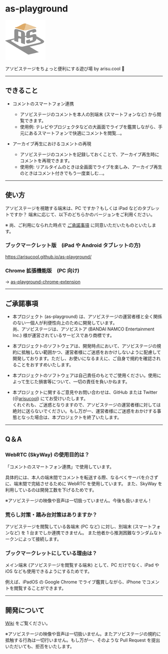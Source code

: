 # as-playground

<img src="https://raw.githubusercontent.com/arisucool/as-playground/master/src/assets/icon.png" alt="as-playground" width="128px" height="128px">

アソビステージをちょっと便利にする遊び場 by arisu.cool 🍓

---

## できること

- コメントのスマートフォン連携

  - アソビステージのコメントを本人の別端末 (スマートフォンなど) から閲覧できます。
  - 使用例: テレビやプロジェクタなどの大画面でライブを鑑賞しながら、手元にあるスマートフォンで快適にコメントを閲覧...。

- アーカイブ再生におけるコメントの再現

  - アソビステージのコメントを記録しておくことで、アーカイブ再生時にコメントを再現できます。
  - 使用例: リアルタイムのときは全画面でライブを楽しみ、アーカイブ再生のときはコメント付きでもう一度楽しむ...。

---

## 使い方

アソビステージを視聴する端末は、PC ですか？もしくは iPad などのタブレットですか？
端末に応じて、以下のどちらかのバージョンをご利用ください。

※ 尚、ご利用になられた時点で [ご承諾事項](#terms-of-agreements) に同意いただいたものといたします。

### ブックマークレット版　(iPad や Android タブレットの方)

https://arisucool.github.io/as-playground/

### Chrome 拡張機能版　(PC 向け)

→ [as-playground-chrome-extension](https://github.com/arisucool/as-playground-chrome-extension)

---

## ご承諾事項 <a name="terms-of-agreements"></a>

- 本プロジェクト (as-playground) は、アソビステージの運営者様と全く関係のない一個人が利便性向上のために開発しています。<br>尚、アソビステージは、アソビストア (BANDAI NAMCO Entertainment Inc.) 様が運営されているサービスであり商標です。

- 本プロジェクトのソフトウェアは、開発時点において、アソビステージの規約に抵触しない範囲かつ、運営者様にご迷惑をおかけしないように配慮して開発しております。ただし、お使いになるまえに、ご自身で規約を確認されることをおすすめいたします。

- 本プロジェクトのソフトウェアは自己責任のもとでご使用ください。使用によって生じた損害等について、一切の責任を負いかねます。

- 本プロジェクトに関するご意見やお問い合わせは、GitHub または Twitter (＠[arisucool](https://twitter.com/arisucool)) にてお受けいたします。<br>くれぐれも、ご迷惑となりますので、アソビステージの運営者様に対しては絶対に送らないでください。もし万が一、運営者様にご迷惑をおかけする事態となった場合は、本プロジェクトを終了いたします。

---

## Q＆A

### WebRTC (SkyWay) の使用目的は？

「コメントのスマートフォン連携」で使用しています。

具体的には、本人の端末間でコメントを転送する際、なるべくサーバを介さずに、端末間で完結させるために WebRTC を使用しています。
また、SkyWay を利用しているのは開発工数を下げるためです。

※アソビステージの映像や音声は一切扱っていません。今後も扱いません！

### 荒らし対策・踏み台対策はありますか？

アソビステージを閲覧している各端末 (PC など) に対し、別端末 (スマートフォンなど) を 1 台までしか連携できません。
また他者から推測困難なランダムなトークンによって接続します。

### ブックマークレットにしている理由は？

メイン端末 (アソビステージを閲覧する端末) として、PC だけでなく、iPad や iOS なども使用できるようにするためです。

例えば、iPadOS の Google Chrome でライブ鑑賞しながら、iPhone でコメントを閲覧することができます。

---

## 開発について

[Wiki](https://github.com/arisucool/as-playground/wiki/dev-getstarted) をご覧ください。

※アソビステージの映像や音声は一切扱いません。またアソビステージの規約に抵触する行為は一切行いません。もし万が一、そのような Pull Request を提出いただいても、拒否をいたします。
